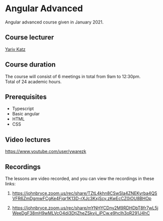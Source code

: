 # Angular Advanced

Angular advanced course given in January 2021.  

## Course lecturer

[Yariv Katz](https://il.linkedin.com/in/yariv-katz)

## Course duration

The course will consist of 6 meetings in total from 9am to 12:30pm.  
Total of 24 academic hours.

## Prerequisites

- Typescript
- Basic angular
- HTML
- CSS

## Video lectures

https://www.youtube.com/user/ywarezk

## Recordings

The lessons are video recorded, and you can view the recordings in these links:

1. https://johnbryce.zoom.us/rec/share/TZtL4khn8CSwSla4ZNEKyrba4QSVFR6ZmDgmwFCgKe4Fjqr1K13D-rXJc3KxjScy.zKwEcCZ0iOU8BHOp

2. https://johnbryce.zoom.us/rec/share/mYNHYCDny2M9RDHDbT8fr7wL5jWeeDgF38mH9wMLVcO4di3DtjZheZSkvij_iPCw.e9hcIh3oR291J4hC